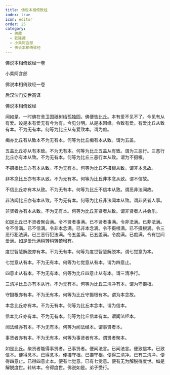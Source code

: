 ```yaml
---
title: 佛说本相倚致经
index: true
icon: editor
order: 25
category:
  - 佛藏
  - 乾隆藏
  - 小乘阿含部
  - 佛说本相倚致经
---
```


佛说本相倚致经一卷  

小乘阿含部  

佛说本相倚致经一卷  

后汉沙门安世高译  

佛说本相倚致经  

闻如是。一时佛在舍卫国祇树给孤独园。佛便告比丘。本有爱不见不了。今见有从有爱。设是本有爱无有今为有。今见分明。从是本因缘。令致有爱。有爱比丘从致有本。不为无有本。何等为比丘从有爱致本。谓为痴。  

痴亦比丘有从致本不为无有本。何等为比丘痴有本从致。谓为五盖。  

五盖比丘亦从有本致。不为无有本。何等为比丘五盖从有致。谓为三恶行。三恶行比丘亦有本从致。不为无有本。何等为比丘三恶行本从致。谓为不摄根。  

不摄根比丘亦有本从致。不为无有本。何等为比丘不摄根从致。谓非本念故。  

非本念比丘亦有本从致。不为无有本。何等为比丘非本念从致。谓不信故。  

不信比丘亦有本从致。不为无有本。何等为比丘不信本从致。谓恶非法闻故。  

非法闻比丘亦有本从致。不为无有本。何等为比丘非法闻本从致。谓非贤者人事。  

非贤者亦有本从致。不为无有本。何等为比丘非贤者从致。谓非贤者人共会乐。  

如是比丘已不贤者聚会满。令不贤者事满。已不贤者事满。令非法满。已非法满。令不信满。已不信满。令非本念满。已非本念满。令不摄根满。已不摄根满。令三恶行犯法满。已三恶行犯法满。令五盖满。已五盖满。令痴满。已痴满。令有世间爱满。如是爱乐满稍转稍转猗增有。  

度世智慧解脱亦有本。不为无有本。何等为度世智慧解脱本。谓七觉意为本。  

七觉意从有本。不为无有本。何等为七觉意从有本。谓为四意止。  

四意止从有本。不为无有本。何等为比丘四意止从有本。谓三清净行。  

三清净比丘亦有本从行。不为无有本。何等为比丘三清净有本。谓为守摄根。  

守摄根亦有本。不为无有本。何等为比丘守摄根有本。谓为本念故。  

本念比丘亦有本。不为无有本。何等为比丘本念本。谓为信本。  

信本比丘亦有本。不为无有本。何等为比丘信本有本。谓闻法经本。  

闻法经亦有本。不为无有本。何等为闻法经本。谓事贤者本。  

事贤者亦有本。不为无有本。何等为事贤者有本。谓贤者聚本。  

如是比丘。聚贤者能得事贤者。已事贤者。便闻法言。已闻法言。便致信本。已致信本。便得念本。已得念本。便摄守根。已摄守根。便得三清净。已有三清净。便得四意止。已得四意止本。便有七觉意。已有七觉意。便有无为解脱得度世。如是解脱度世。转转本。令得度世。佛说如是。弟子受行。  
